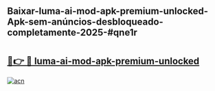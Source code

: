 ## Baixar-luma-ai-mod-apk-premium-unlocked-Apk-sem-anúncios-desbloqueado-completamente-2025-#qne1r

# <h2><a href="https://ainizakaria.my?title=luma-ai-mod-apk-premium-unlocked&ref=20M">🔗👉 🔴 luma-ai-mod-apk-premium-unlocked</a></h2>

[![acn](https://github.com/user-attachments/assets/0f9c940e-d8b0-45ae-aac7-cd30a18b3e1c)](https://ainizakaria.my?title=luma-ai-mod-apk-premium-unlocked&ref=20M)

